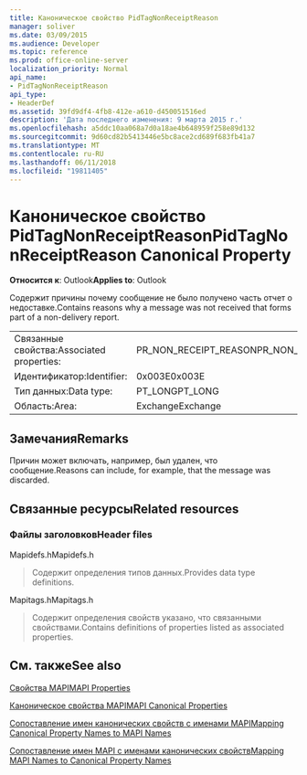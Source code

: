 ```yaml
---
title: Каноническое свойство PidTagNonReceiptReason
manager: soliver
ms.date: 03/09/2015
ms.audience: Developer
ms.topic: reference
ms.prod: office-online-server
localization_priority: Normal
api_name:
- PidTagNonReceiptReason
api_type:
- HeaderDef
ms.assetid: 39fd9df4-4fb8-412e-a610-d450051516ed
description: 'Дата последнего изменения: 9 марта 2015 г.'
ms.openlocfilehash: a5ddc10aa068a7d0a18ae4b648959f258e89d132
ms.sourcegitcommit: 9d60cd82b5413446e5bc8ace2cd689f683fb41a7
ms.translationtype: MT
ms.contentlocale: ru-RU
ms.lasthandoff: 06/11/2018
ms.locfileid: "19811405"
---
```

# <a name="pidtagnonreceiptreason-canonical-property"></a><span data-ttu-id="d3edd-103">Каноническое свойство PidTagNonReceiptReason</span><span class="sxs-lookup"><span data-stu-id="d3edd-103">PidTagNonReceiptReason Canonical Property</span></span>

  
  
<span data-ttu-id="d3edd-104">**Относится к**: Outlook</span><span class="sxs-lookup"><span data-stu-id="d3edd-104">**Applies to**: Outlook</span></span> 
  
<span data-ttu-id="d3edd-105">Содержит причины почему сообщение не было получено часть отчет о недоставке.</span><span class="sxs-lookup"><span data-stu-id="d3edd-105">Contains reasons why a message was not received that forms part of a non-delivery report.</span></span>
  
|||
|:-----|:-----|
|<span data-ttu-id="d3edd-106">Связанные свойства:</span><span class="sxs-lookup"><span data-stu-id="d3edd-106">Associated properties:</span></span>  <br/> |<span data-ttu-id="d3edd-107">PR_NON_RECEIPT_REASON</span><span class="sxs-lookup"><span data-stu-id="d3edd-107">PR_NON_RECEIPT_REASON</span></span>  <br/> |
|<span data-ttu-id="d3edd-108">Идентификатор:</span><span class="sxs-lookup"><span data-stu-id="d3edd-108">Identifier:</span></span>  <br/> |<span data-ttu-id="d3edd-109">0x003E</span><span class="sxs-lookup"><span data-stu-id="d3edd-109">0x003E</span></span>  <br/> |
|<span data-ttu-id="d3edd-110">Тип данных:</span><span class="sxs-lookup"><span data-stu-id="d3edd-110">Data type:</span></span>  <br/> |<span data-ttu-id="d3edd-111">PT_LONG</span><span class="sxs-lookup"><span data-stu-id="d3edd-111">PT_LONG</span></span>  <br/> |
|<span data-ttu-id="d3edd-112">Область:</span><span class="sxs-lookup"><span data-stu-id="d3edd-112">Area:</span></span>  <br/> |<span data-ttu-id="d3edd-113">Exchange</span><span class="sxs-lookup"><span data-stu-id="d3edd-113">Exchange</span></span>  <br/> |
   
## <a name="remarks"></a><span data-ttu-id="d3edd-114">Замечания</span><span class="sxs-lookup"><span data-stu-id="d3edd-114">Remarks</span></span>

<span data-ttu-id="d3edd-115">Причин может включать, например, был удален, что сообщение.</span><span class="sxs-lookup"><span data-stu-id="d3edd-115">Reasons can include, for example, that the message was discarded.</span></span>
  
## <a name="related-resources"></a><span data-ttu-id="d3edd-116">Связанные ресурсы</span><span class="sxs-lookup"><span data-stu-id="d3edd-116">Related resources</span></span>

### <a name="header-files"></a><span data-ttu-id="d3edd-117">Файлы заголовков</span><span class="sxs-lookup"><span data-stu-id="d3edd-117">Header files</span></span>

<span data-ttu-id="d3edd-118">Mapidefs.h</span><span class="sxs-lookup"><span data-stu-id="d3edd-118">Mapidefs.h</span></span>
  
> <span data-ttu-id="d3edd-119">Содержит определения типов данных.</span><span class="sxs-lookup"><span data-stu-id="d3edd-119">Provides data type definitions.</span></span>
    
<span data-ttu-id="d3edd-120">Mapitags.h</span><span class="sxs-lookup"><span data-stu-id="d3edd-120">Mapitags.h</span></span>
  
> <span data-ttu-id="d3edd-121">Содержит определения свойств указано, что связанными свойствами.</span><span class="sxs-lookup"><span data-stu-id="d3edd-121">Contains definitions of properties listed as associated properties.</span></span>
    
## <a name="see-also"></a><span data-ttu-id="d3edd-122">См. также</span><span class="sxs-lookup"><span data-stu-id="d3edd-122">See also</span></span>



[<span data-ttu-id="d3edd-123">Свойства MAPI</span><span class="sxs-lookup"><span data-stu-id="d3edd-123">MAPI Properties</span></span>](mapi-properties.md)
  
[<span data-ttu-id="d3edd-124">Каноническое свойства MAPI</span><span class="sxs-lookup"><span data-stu-id="d3edd-124">MAPI Canonical Properties</span></span>](mapi-canonical-properties.md)
  
[<span data-ttu-id="d3edd-125">Сопоставление имен канонических свойств с именами MAPI</span><span class="sxs-lookup"><span data-stu-id="d3edd-125">Mapping Canonical Property Names to MAPI Names</span></span>](mapping-canonical-property-names-to-mapi-names.md)
  
[<span data-ttu-id="d3edd-126">Сопоставление имен MAPI с именами канонических свойств</span><span class="sxs-lookup"><span data-stu-id="d3edd-126">Mapping MAPI Names to Canonical Property Names</span></span>](mapping-mapi-names-to-canonical-property-names.md)

